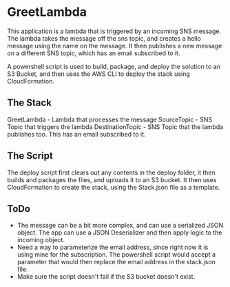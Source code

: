 # GreetLambda
This application is a lambda that is triggered by an incoming SNS message. The lambda takes the message off the sns topic, and creates a hello message using the name on the message. It then publishes a new message on a different SNS topic, which has an email subscribed to it.

A powershell script is used to build, package, and deploy the solution to an S3 Bucket, and then uses the AWS CLI to deploy the stack using CloudFormation.

## The Stack
GreetLambda - Lambda that processes the message
SourceTopic - SNS Topic that triggers the lambda
DestinationTopic - SNS Topic that the lambda publishes too. This has an email subscribed to it.

## The Script
The deploy script first clears out any contents in the deploy folder, it then builds and packages the files, and uploads it to an S3 bucket. It then uses CloudFormation to create the stack, using the Stack.json file as a template. 

## ToDo

* The message can be a bit more complex, and can use a serialized JSON object. The app can use a JSON Deserializer and then apply logic to the incoming object. 
* Need a way to parameterize the email address, since right now it is using mine for the subscription. The powershell script would accept a parameter that would then replace the email address in the stack.json file. 
* Make sure the script doesn't fail if the S3 bucket doesn't exist.
